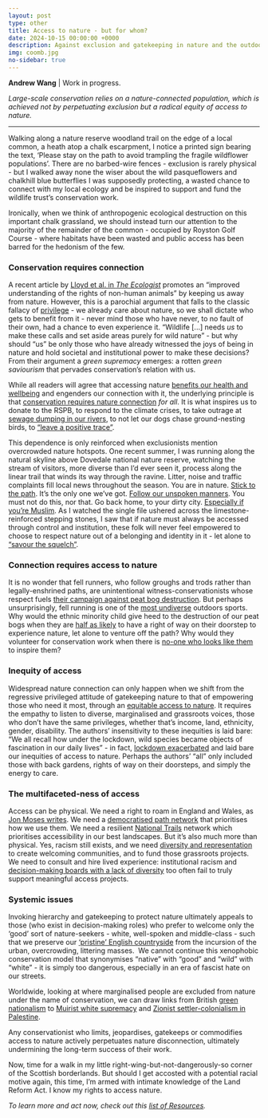 ```yaml
---
layout: post
type: other
title: Access to nature - but for whom?
date: 2024-10-15 00:00:00 +0000
description: Against exclusion and gatekeeping in nature and the outdoors
img: coomb.jpg
no-sidebar: true
---
```


**Andrew Wang** \| Work in progress.

_Large-scale conservation relies on a nature-connected population, which is achieved not by perpetuating exclusion but a radical equity of access to nature._

---

Walking along a nature reserve woodland trail on the edge of a local common, a heath atop a chalk escarpment, I notice a printed sign bearing the text, ‘Please stay on the path to avoid trampling the fragile wildflower populations’. There are no barbed-wire fences - exclusion is rarely physical - but I walked away none the wiser about the wild pasqueflowers and chalkhill blue butterflies I was supposedly protecting, a wasted chance to connect with my local ecology and be inspired to support and fund the wildlife trust’s conservation work.

  

Ironically, when we think of anthropogenic ecological destruction on this important chalk grassland, we should instead turn our attention to the majority of the remainder of the common - occupied by Royston Golf Course - where habitats have been wasted and public access has been barred for the hedonism of the few.

### Conservation requires connection

A recent article by [Lloyd et al. in _The Ecologist_](https://theecologist.org/2024/jul/16/right-roam-whom) promotes an “improved understanding of the rights of non-human animals” by keeping us away from nature. However, this is a parochial argument that falls to the classic fallacy of [privilege](https://greenjobsfornature.org/news-blog/accessibility-and-privilege-in-the-environmental-sector/) - we already care about nature, so we shall dictate who gets to benefit from it - never mind those who have never, to no fault of their own, had a chance to even experience it. “Wildlife \[...\] needs _us_ to make these calls and set aside areas purely for wild nature” - but why should “us” be only those who have already witnessed the joys of being in nature and hold societal and institutional power to make these decisions? From their argument a _green supremacy_ emerges: a rotten _green saviourism_ that pervades conservation’s relation with us.

  

While all readers will agree that accessing nature [benefits our health and wellbeing](https://www.ramblers.org.uk/news/ramblers-research-reveals-wellbeing-value-our-paths) and engenders our connection with it, the underlying principle is that [conservation requires nature connection](https://link.springer.com/article/10.1007/s13280-022-01744-w) _for all_. It is what inspires us to donate to the RSPB, to respond to the climate crises, to take outrage at [sewage dumping in our rivers](https://www.sas.org.uk/water-quality/water-quality-facts-and-figures/), to not let our dogs chase ground-nesting birds, to [“leave a positive trace”](https://www.thegreatoutdoorsmag.com/opinion/opinion-leave-no-trace/).

  

This dependence is only reinforced when exclusionists mention overcrowded nature hotspots. One recent summer, I was running along the natural skyline above Dovedale national nature reserve, watching the stream of visitors, more diverse than I’d ever seen it, process along the linear trail that winds its way through the ravine. Litter, noise and traffic complaints fill local news throughout the season. You are in nature. [Stick to the path](https://www.theguardian.com/uk-news/2020/dec/17/savour-the-squelch-and-stick-to-paths-to-protect-beauty-spots-walkers-urged). It’s the only one we’ve got. [Follow our unspoken manners](https://www.telegraph.co.uk/women/life/real-countryside-code-locals-like-want-daytrippers-know/). You must not do this, nor that. Go back home, to your dirty city. [Especially if you’re Muslim](https://www.derbytelegraph.co.uk/news/local-news/hundreds-invited-to-dovedale-event-5503271). As I watched the single file ushered across the limestone-reinforced stepping stones, I saw that if nature must always be accessed through control and institution, these folk will never feel empowered to choose to respect nature out of a belonging and identity in it - let alone to [“savour the squelch”](https://www.theguardian.com/uk-news/2020/dec/17/savour-the-squelch-and-stick-to-paths-to-protect-beauty-spots-walkers-urged).

### Connection requires access to nature

It is no wonder that fell runners, who follow groughs and trods rather than legally-enshrined paths, are unintentional witness-conservationists whose respect fuels [their campaign against peat bog destruction](https://thegreenrunners.com/why-fell-runners-peatland-habitat-is-a-powerful-resource-for-meaningful-climate-action/). But perhaps unsurprisingly, fell running is one of the [most undiverse](https://eseaoutdoorsuk.github.io/2024-bmc-summit/) outdoors sports. Why would the ethnic minority child give heed to the destruction of our peat bogs when they are [half as likely](https://www.ramblers.org.uk/who-has-access-our-paths) to have a right of way on their doorstep to experience nature, let alone to venture off the path? Why would they volunteer for conservation work when there is [no-one who looks like them](https://www.discoverwildlife.com/people/what-is-the-conservation-industry-doing-to-address-its-lack-of-diversity) to inspire them?

### Inequity of access

Widespread nature connection can only happen when we shift from the regressive privileged attitude of gatekeeping nature to that of empowering those who need it most, through an [equitable access to nature](https://www.thegreatoutdoorsmag.com/news/creator-of-the-month-nadia-shaikh/). It requires the empathy to listen to diverse, marginalised and grassroots voices, those who don’t have the same privileges, whether that’s income, land, ethnicity, gender, disability. The authors’ insensitivity to these inequities is laid bare: “We all recall how under the lockdown, wild species became objects of fascination in our daily lives” - in fact, [lockdown exacerbated](https://theconversation.com/parks-and-green-spaces-helped-us-get-through-lockdown-but-not-everyone-has-equal-access-157308) and laid bare our inequities of access to nature. Perhaps the authors’ “all” only included those with back gardens, rights of way on their doorsteps, and simply the energy to care.

### The multifaceted-ness of access

Access can be physical. We need a right to roam in England and Wales, as [Jon Moses writes](https://theecologist.org/2024/aug/02/roam-rights-have-their-limits). We need a [democratised path network](https://andrewwango.github.io/prow-map-about/) that prioritises how we use them. We need a resilient [National Trails](https://www.nationaltrails.uk/) network which prioritises accessibility in our best landscapes. But it’s also much more than physical. Yes, racism still exists, and we need [diversity and representation](https://www.discoverwildlife.com/people/what-is-the-conservation-industry-doing-to-address-its-lack-of-diversity) to create welcoming communities, and to fund those grassroots projects. We need to consult and hire lived experience: institutional racism and [decision-making boards with a lack of diversity](https://www.theguardian.com/environment/2024/sep/13/bloated-boards-that-oversee-englands-national-parks-mostly-white-and-male) too often fail to truly support meaningful access projects.

  

### Systemic issues

Invoking hierarchy and gatekeeping to protect nature ultimately appeals to those (who exist in decision-making roles) who prefer to welcome only the ‘good’ sort of nature-seekers - white, well-spoken and middle-class - such that we preserve our [‘pristine’ English countryside](https://anitakerwinnye.substack.com/p/why-i-am-no-longer-talking-about) from the incursion of the urban, overcrowding, littering masses.  We cannot continue this xenophobic conservation model that synonymises “native” with “good” and “wild” with “white” - it is simply too dangerous, especially in an era of fascist hate on our streets.

  

Worldwide, looking at where marginalised people are excluded from nature under the name of conservation, we can draw links from British [green nationalism](https://theconversation.com/green-nationalism-how-the-far-right-could-learn-to-love-the-environment-76035) to [Muirist white supremacy](https://theconversation.com/american-environmentalisms-racist-roots-have-shaped-global-thinking-about-conservation-143783) and [Zionist settler-colonialism in Palestine](https://capiremov.org/en/analysis/how-have-the-forests-of-israel-swallowed-our-unpopulated-land/).

  

Any conservationist who limits, jeopardises, gatekeeps or commodifies access to nature actively perpetuates nature disconnection, ultimately undermining the long-term success of their work.

  

Now, time for a walk in my little right-wing-but-not-dangerously-so corner of the Scottish borderlands. But should I get accosted with a potential racial motive again, this time, I’m armed with intimate knowledge of the Land Reform Act. I know my rights to access nature.


_To learn more and act now, check out this [list of Resources](https://eseaoutdoorsuk.github.io/resources/)._